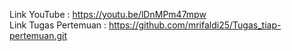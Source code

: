 Link YouTube :  https://youtu.be/lDnMPm47mpw <br>
Link Tugas Pertemuan : https://github.com/mrifaldi25/Tugas_tiap-pertemuan.git 
